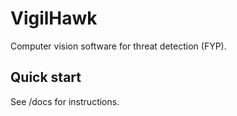 # VigilHawk
Computer vision software for threat detection (FYP).
## Quick start
See /docs for instructions.